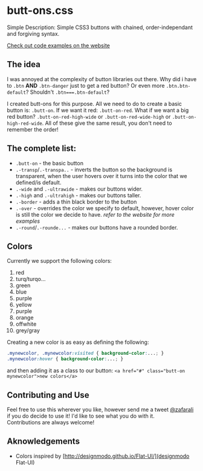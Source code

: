 butt-ons.css
========
Simple Description: Simple CSS3 buttons with chained, order-independant and forgiving syntax.  

[Check out code examples on the website](http://zafarali.github.io/butt-ons)

## The idea
I was annoyed at the complexity of button libraries out there. Why did i have to `.btn` **AND** `.btn-danger` just to get a red button? Or even more `.btn.btn-default`? Shouldn't `.btn===.btn-default`?  

I created butt-ons for this purpose. All we need to do to create a basic button is: `.butt-on`. If we want it red: `.butt-on-red`. What if we want a big red button? `.butt-on-red-high-wide` or `.butt-on-red-wide-high` or `.butt-on-high-red-wide`. All of these give the same result, you don't need to remember the order!  

## The complete list:
- `.butt-on` - the basic button  
- `.-transp`/`.-transpa..` - inverts the button so the background is transparent, when the user hovers over it turns into the color that we defined/is default.  
- `.-wide` and `.-ultrawide` - makes our buttons wider.  
- `.-high` and `.-ultrahigh` - makes our buttons taller.  
- `.-border` - adds a thin black border to the button  
- `.-over` - overrides the color we specify to default, however, hover color is still the color we decide to have. *refer to the website for more examples*  
- `.-round`/`.-rounde...` - makes our buttons have a rounded border.  

## Colors
Currently we support the following colors:
1. red
2. turq/turqo...
3. green
4. blue
5. purple
6. yellow
7. purple
8. orange
9. offwhite
10. grey/gray

Creating a new color is as easy as defining the following:
```css
.mynewcolor, .mynewcolor:visited { background-color:...; }
.mynewcolor:hover { background-color:...; }
```
and then adding it as a class to our button:
`<a href="#" class="butt-on mynewcolor">new colors</a>`

## Contributing and Use
Feel free to use this wherever you like, however send me a tweet [@zafarali](http://twitter.com/zafarali) if you do decide to use it! I'd like to see what you do with it.  
Contributions are always welcome!

## Aknowledgements
- Colors inspired by [http://designmodo.github.io/Flat-UI/](designmodo Flat-UI)